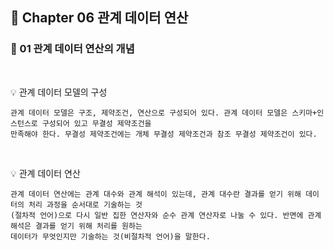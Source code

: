 ## 📒 Chapter 06 관계 데이터 연산
### 📗 01 관계 데이터 연산의 개념
</br>

💡 관계 데이터 모델의 구성

    관계 데이터 모델은 구조, 제약조건, 연산으로 구성되어 있다. 관계 데이터 모델은 스키마+인스턴스로 구성되어 있고 무결성 제약조건을 
    만족해야 한다. 무결성 제약조건에는 개체 무결성 제약조건과 참조 무결성 제약조건이 있다. 
</br>

💡 관계 데이터 연산

    관계 데이터 연산에는 관계 대수와 관계 해석이 있는데, 관계 대수란 결과를 얻기 위해 데이터의 처리 과정을 순서대로 기술하는 것
    (절차적 언어)으로 다시 일반 집한 연산자와 순수 관계 연산자로 나눌 수 있다. 반면에 관계 해석은 결과를 얻기 위해 처리를 원하는
    데이터가 무엇인지만 기술하는 것(비절차적 언어)을 말한다.
